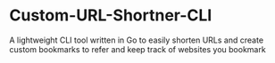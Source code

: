 # Custom-URL-Shortner-CLI
A lightweight CLI tool written in Go to easily shorten URLs and create custom bookmarks to refer and keep track of  websites you bookmark




